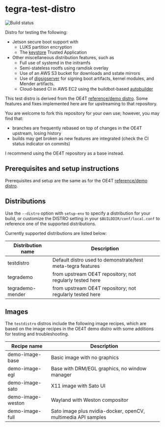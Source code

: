 # tegra-test-distro

![Build status](https://builder.madison.systems/badges/testdistro-master.svg)

Distro for testing the following:

* Jetson secure boot support with
  * LUKS partition encryption
  * The [keystore](https://github.com/madisongh/keystore) Trusted Application
* Other miscellaneous distribution features, such as
  * Full use of systemd in the initramfs
  * Semi-stateless rootfs using ramdisk overlay
  * Use of an AWS S3 bucket for downloads and sstate mirrors
  * Use of [digsigserver](https://github.com/madisongh/digisgserver) for signing boot artifacts, kernel modules, and Mender artifacts.
  * Cloud-based CI in AWS EC2 using the buildbot-based [autobuilder](https://github.com/madisongh/autobuilder)

This test distro is derived from the OE4T
[reference/demo distro](https://github.com/OE4T/tegra-demo-distro).
Some features and fixes implemented here are for upstreaming to that
repository.

You are welcome to fork this repository for your own use; however,
you may find that:

* branches are frequently rebased on top of changes in the OE4T upstream,
losing history
* builds may get broken as new features are integrated (check the CI
status indicator on commits)

I recommend using the OE4T repository as a base instead.

## Prerequisites and setup instructions

Prerequisites and setup are the same as for the OE4T [reference/demo distro](https://github.com/OE4T/tegra-demo-distro).

## Distributions

Use the `--distro` option with `setup-env` to specify a distribution for your build,
or customize the DISTRO setting in your `$BUILDDIR/conf/local.conf` to reference one
of the supported distributions.

Currently supported distributions are listed below:


| Distribution name | Description                                                   |
| ----------------- | ------------------------------------------------------------- |
| testdistro        | Default distro used to demonstrate/test meta-tegra features   |
| tegrademo         | from upstream OE4T repository; not regularly tested here      |
| tegrademo-mender  | from upstream OE4T repository; not regularly tested here      |

## Images

The `testdistro` distros include the following image recipes, which are based on
the image recipes in the OE4T demo distro with some additions for testing and
troubleshooting.

| Recipe name       | Description                                                   |
| ----------------- | ------------------------------------------------------------- |
| demo-image-base   | Basic image with no graphics                                  |
| demo-image-egl    | Base with DRM/EGL graphics, no window manager                 |
| demo-image-sato   | X11 image with Sato UI                                        |
| demo-image-weston | Wayland with Weston compositor                                |
| demo-image-full   | Sato image plus nvidia-docker, openCV, multimedia API samples |
